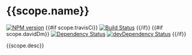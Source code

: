 # {{scope.name}}

[![NPM version](http://img.shields.io/npm/v/{{dir.name}}.svg)](https://www.npmjs.org/package/{{dir.name}})
{{#if scope.travisCi}}
[![Build Status]({{scope.travisCi}}.svg?branch=master)]({{scope.travisCi}})
{{/if}}
{{#if scope.davidDm}}
[![Dependency Status]({{scope.davidDm}}.svg)]({{scope.davidDm}})
[![devDependency Status]({{scope.davidDm}}/dev-status.svg)]({{scope.davidDm}}#info=devDependencies)
{{/if}}

{{scope.desc}}
